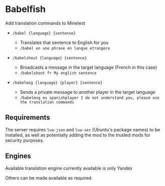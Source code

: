 # Babelfish

Add translation commands to Minetest

* `/babel {language} {sentense}`
	* Translates that sentence to English for you
	* `/babel en une phrase en langue etrangere`

* `/babelshout {language} {sentence}`
	* Broadcasts a message in the target language (French in this case)
	* `/babelshout fr My english sentence`

* `/babelmsg {language} {player} {sentence}`
	* Sends a private message to another player in the target language
	* `/babelmsg es spanishplayer I do not understand you, please use the translation commands`

## Requirements

The server requires `lua-json` and `lua-sec` (Ubuntu's package names) to be installed, as well as potentially adding the mod to the trusted mods for security purposes.

## Engines

Available translation engine currently available is only Yandex

Others can be made available as required.
